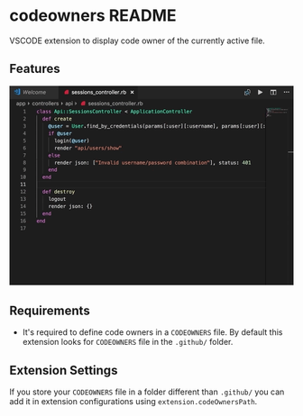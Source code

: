 # codeowners README

VSCODE extension to display code owner of the currently active file.

## Features

![codeowners](docs/usage.gif)

## Requirements

- It's required to define code owners in a `CODEOWNERS` file. By default this extension looks for `CODEOWNERS` file in the  `.github/` folder. 

## Extension Settings

If you store your `CODEOWNERS` file in a folder different than `.github/` you can add it in extension configurations using `extension.codeOwnersPath`.
